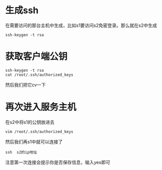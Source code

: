 # 生成ssh

在需要访问的那台主机中生成，比如s1要访问s2免密登录。那么就在s2中生成

```
ssh-keygen -t rsa
```

# 获取客户端公钥

```
ssh-keygen -t rsa
cat /root/.ssh/authorized_keys
```

然后我们把它cv一下

# 再次进入服务主机

在s2中将s1的公钥放进去

```
vim /root/.ssh/authorized_keys 
```

然后我们再s1中就可以连接了

```
ssh  s2的ip地址
```

注意第一次连接会提示你是否保存信息，输入yes即可